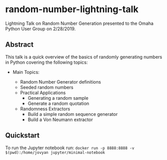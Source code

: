 # random-number-lightning-talk
Lightning Talk on Random Number Generation presented to the Omaha Python User Group on 2/28/2019.

## Abstract

This talk is a quick overview of the basics of randomly generating numbers in Python covering the following topics:

* Main Topics:

  * Random Number Generator definitions
  * Seeded random numbers
  * Practical Applications
    * Generating a random sample
    * Generate a random quotation
  * Randomness Extractors
    * Build a simple random sequence generator
    * Build a Von Neumann extractor
    
## Quickstart

To run the Jupyter notebook run:
`
docker run -p 8888:8888 -v $(pwd):/home/jovyan jupyter/minimal-notebook
`
